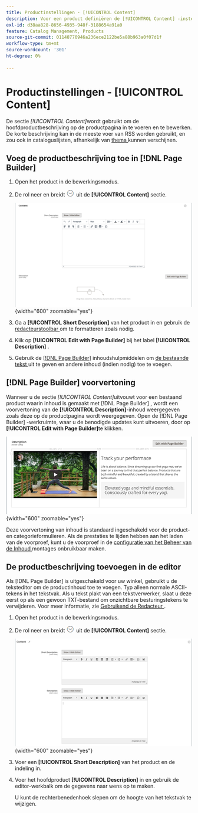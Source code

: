 ```yaml
---
title: Productinstellingen - [!UICONTROL Content]
description: Voor een product definiëren de [!UICONTROL Content] -instellingen de hoofdbeschrijving van het product die op de productpagina wordt weergegeven.
exl-id: d38aa828-8656-4935-948f-3188654a91a0
feature: Catalog Management, Products
source-git-commit: 01148770946a236ece2122be5a88b963a0f07d1f
workflow-type: tm+mt
source-wordcount: '301'
ht-degree: 0%

---
```


# Productinstellingen - [!UICONTROL Content]

De sectie _[!UICONTROL Content]_&#x200B;wordt gebruikt om de hoofdproductbeschrijving op de productpagina in te voeren en te bewerken. De korte beschrijving kan in de meeste voer van RSS worden gebruikt, en zou ook in cataloguslijsten, afhankelijk van [ thema ](../content-design/themes.md) kunnen verschijnen.

## Voeg de productbeschrijving toe in [!DNL Page Builder]

1. Open het product in de bewerkingsmodus.

1. De rol neer en breidt ![ selecteur van de Uitbreiding ](../assets/icon-display-expand.png) uit de **[!UICONTROL Content]** sectie.

   ![ Inhoud van het Product ](./assets/product-content.png){width="600" zoomable="yes"}

1. Ga a **[!UICONTROL Short Description]** van het product in en gebruik de [ redacteurstoolbar ](../content-design/editor.md) om te formatteren zoals nodig.

1. Klik op **[!UICONTROL Edit with Page Builder]** bij het label **[!UICONTROL Description]** .

1. Gebruik de [[!DNL Page Builder]](../page-builder/introduction.md) inhoudshulpmiddelen om [ de bestaande tekst ](../page-builder/text.md) uit te geven en andere inhoud (indien nodig) toe te voegen.

## [!DNL Page Builder] voorvertoning

Wanneer u de sectie _[!UICONTROL Content]_&#x200B;uitvouwt voor een bestaand product waarin inhoud is gemaakt met [!DNL Page Builder] , wordt een voorvertoning van de **[!UICONTROL Description]**-inhoud weergegeven zoals deze op de productpagina wordt weergegeven. Open de [!DNL Page Builder] -werkruimte, waar u de benodigde updates kunt uitvoeren, door op **[!UICONTROL Edit with Page Builder]**&#x200B;te klikken.

![ de voorproef van de Beschrijving ](../page-builder/assets/pb-product-category-content-preview.png){width="600" zoomable="yes"}

Deze voorvertoning van inhoud is standaard ingeschakeld voor de product- en categorieformulieren. Als de prestaties te lijden hebben aan het laden van de voorproef, kunt u de voorproef in de [ configuratie van het Beheer van de Inhoud ](../configuration-reference/general/content-management.md#advanced-content-tools) montages onbruikbaar maken.

## De productbeschrijving toevoegen in de editor

Als [!DNL Page Builder] is uitgeschakeld voor uw winkel, gebruikt u de teksteditor om de productinhoud toe te voegen. Typ alleen normale ASCII-tekens in het tekstvak. Als u tekst plakt van een tekstverwerker, slaat u deze eerst op als een gewoon TXT-bestand om onzichtbare besturingstekens te verwijderen. Voor meer informatie, zie [ Gebruikend de Redacteur ](../content-design/editor.md).

1. Open het product in de bewerkingsmodus.

1. De rol neer en breidt ![ selecteur van de Uitbreiding ](../assets/icon-display-expand.png) uit de **[!UICONTROL Content]** sectie.

   ![ Eenvoudige productinhoud ](./assets/product-simple-content.png){width="600" zoomable="yes"}

1. Voer een **[!UICONTROL Short Description]** van het product en de indeling in.

1. Voer het hoofdproduct **[!UICONTROL Description]** in en gebruik de editor-werkbalk om de gegevens naar wens op te maken.

   U kunt de rechterbenedenhoek slepen om de hoogte van het tekstvak te wijzigen.
